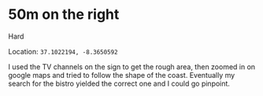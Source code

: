 # 50m on the right
Hard

Location: `37.1022194, -8.3650592`

I used the TV channels on the sign to get the rough area, then zoomed in on google maps and tried to follow the shape of the coast.
Eventually my search for the bistro yielded the correct one and I could go pinpoint.
